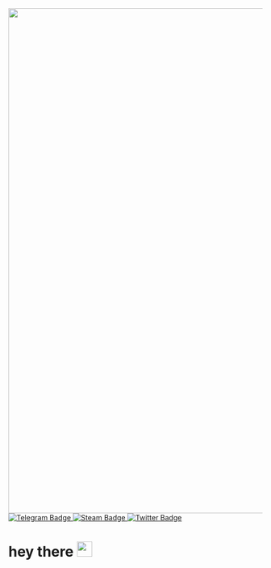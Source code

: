 <div id="header" align="center">
  <img src="https://media.giphy.com/media/w79iBVqYXawdmpkbU7/giphy.gif?cid=ecf05e47tpgzkga1rzqcnmor29mvt48opltu2rb6satejvqo&ep=v1_gifs_search&rid=giphy.gif&ct=g" width="1000"/>
</div>
<div id="badges">
  <a href="https://t.me/Loony221">
    <img src="https://img.shields.io/badge/Telegram-black?style=for-the-badge&logo=Telegram&logoColor=white" alt="Telegram Badge"/>
  </a>
  <a href="https://steamcommunity.com/profiles/76561199493640123/">
    <img src="https://img.shields.io/badge/Steam-black?style=for-the-badge&logo=Steam&logoColor=white" alt="Steam Badge"/>
  </a>
  <a href="https://cybershoke.net/ru/profile/76561199493640123">
    <img src="https://img.shields.io/badge/cybershoke-black?style=for-the-badge&logo=cybershoke&logoColor=white" alt="Twitter Badge"/>
  </a>
</div>
<img src="https://komarev.com/ghpvc/?username=Loony221&style=flat-square&color=blue" alt=""/>
<h1>
  hey there
  <img src="https://media.giphy.com/media/hvRJCLFzcasrR4ia7z/giphy.gif" width="30px"/>
</h1>
    
